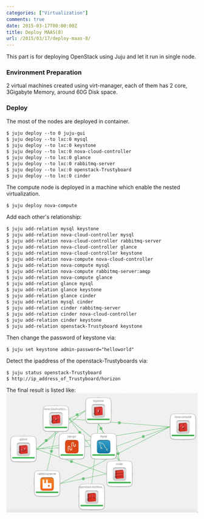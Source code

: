 ```yaml
---
categories: ["Virtualization"]
comments: true
date: 2015-03-17T00:00:00Z
title: Deploy MAAS(8)
url: /2015/03/17/deploy-maas-8/
---
```


This part is for deploying OpenStack using Juju and let it run in single node.    
### Environment Preparation
2 virtual machines created using virt-manager, each of them has 2 core, 3Gigabyte Memory, around 60G Disk space.     
### Deploy
The most of the nodes are deployed in container.    

```
$ juju deploy --to 0 juju-gui
$ juju deploy --to lxc:0 mysql
$ juju deploy --to lxc:0 keystone
$ juju deploy --to lxc:0 nova-cloud-controller
$ juju deploy --to lxc:0 glance
$ juju deploy --to lxc:0 rabbitmq-server
$ juju deploy --to lxc:0 openstack-Trustyboard
$ juju deploy --to lxc:0 cinder 

```
The compute node is deployed in a machine which enable the nested virtualization.    

```
$ juju deploy nova-compute

```
Add each other's relationship:    

```
$ juju add-relation mysql keystone
$ juju add-relation nova-cloud-controller mysql
$ juju add-relation nova-cloud-controller rabbitmq-server
$ juju add-relation nova-cloud-controller glance
$ juju add-relation nova-cloud-controller keystone
$ juju add-relation nova-compute nova-cloud-controller
$ juju add-relation nova-compute mysql
$ juju add-relation nova-compute rabbitmq-server:amqp
$ juju add-relation nova-compute glance
$ juju add-relation glance mysql
$ juju add-relation glance keystone
$ juju add-relation glance cinder
$ juju add-relation mysql cinder
$ juju add-relation cinder rabbitmq-server
$ juju add-relation cinder nova-cloud-controller
$ juju add-relation cinder keystone
$ juju add-relation openstack-Trustyboard keystone

```
Then change the password of keystone via:    

```
$ juju set keystone admin-password="helloworld"

```
Detect the ipaddress of the openstack-Trustyboards via:    

```
$ juju status openstack-Trustyboard
$ http://ip_address_of_Trustyboard/horizon

```
The final result is listed like:    
![/images/2015_03_17_14_35_25_1037x646.jpg](/images/2015_03_17_14_35_25_1037x646.jpg)    
